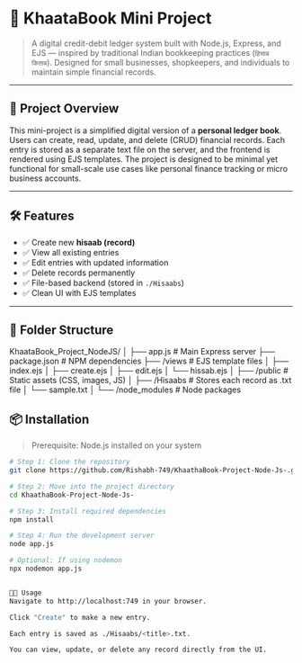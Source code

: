 # 📒 KhaataBook Mini Project

> A digital credit-debit ledger system built with Node.js, Express, and EJS — inspired by traditional Indian bookkeeping practices (`हिसाब किताब`). Designed for small businesses, shopkeepers, and individuals to maintain simple financial records.

---

## 🚀 Project Overview

This mini-project is a simplified digital version of a **personal ledger book**. Users can create, read, update, and delete (CRUD) financial records. Each entry is stored as a separate text file on the server, and the frontend is rendered using EJS templates. The project is designed to be minimal yet functional for small-scale use cases like personal finance tracking or micro business accounts.

---

## 🛠 Features

- ✅ Create new **hisaab (record)**
- ✅ View all existing entries
- ✅ Edit entries with updated information
- ✅ Delete records permanently
- ✅ File-based backend (stored in `./Hisaabs`)
- ✅ Clean UI with EJS templates
  
---

## 📁 Folder Structure

KhaataBook_Project_NodeJS/
│
├── app.js # Main Express server
├── package.json # NPM dependencies
├── /views # EJS template files
│ ├── index.ejs
│ ├── create.ejs
│ ├── edit.ejs
│ └── hissab.ejs
│
├── /public # Static assets (CSS, images, JS)
│
├── /Hisaabs # Stores each record as .txt file
│ └── sample.txt
│
└── /node_modules # Node packages


## 📦 Installation

> Prerequisite: Node.js installed on your system

```bash
# Step 1: Clone the repository
git clone https://github.com/Rishabh-749/KhaathaBook-Project-Node-Js-.git

# Step 2: Move into the project directory
cd KhaathaBook-Project-Node-Js-

# Step 3: Install required dependencies
npm install

# Step 4: Run the development server
node app.js

# Optional: If using nodemon
npx nodemon app.js


🧑‍💻 Usage
Navigate to http://localhost:749 in your browser.

Click "Create" to make a new entry.

Each entry is saved as ./Hisaabs/<title>.txt.

You can view, update, or delete any record directly from the UI.
